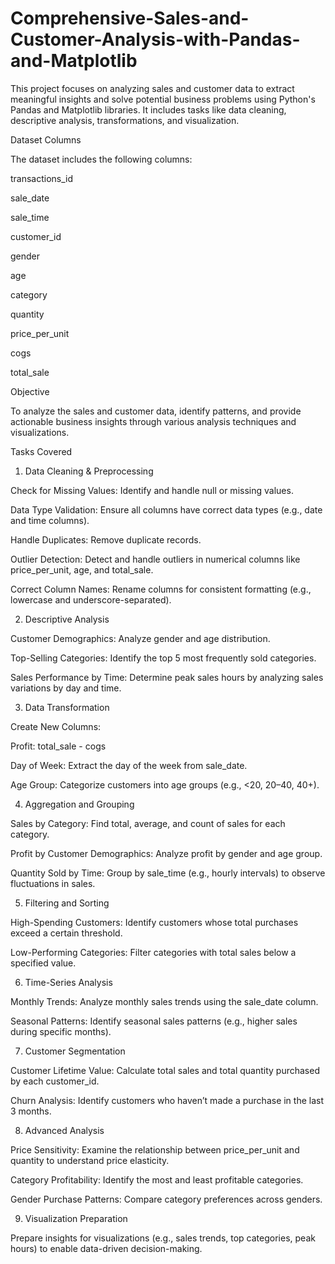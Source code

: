 # Comprehensive-Sales-and-Customer-Analysis-with-Pandas-and-Matplotlib
This project focuses on analyzing sales and customer data to extract meaningful insights and solve potential business problems using Python's Pandas and Matplotlib libraries. It includes tasks like data cleaning, descriptive analysis, transformations, and visualization.

Dataset Columns

The dataset includes the following columns:

transactions_id

sale_date

sale_time

customer_id

gender

age

category

quantity

price_per_unit

cogs

total_sale

Objective

To analyze the sales and customer data, identify patterns, and provide actionable business insights through various analysis techniques and visualizations.

Tasks Covered

1. Data Cleaning & Preprocessing

Check for Missing Values: Identify and handle null or missing values.

Data Type Validation: Ensure all columns have correct data types (e.g., date and time columns).

Handle Duplicates: Remove duplicate records.

Outlier Detection: Detect and handle outliers in numerical columns like price_per_unit, age, and total_sale.

Correct Column Names: Rename columns for consistent formatting (e.g., lowercase and underscore-separated).

2. Descriptive Analysis

Customer Demographics: Analyze gender and age distribution.

Top-Selling Categories: Identify the top 5 most frequently sold categories.

Sales Performance by Time: Determine peak sales hours by analyzing sales variations by day and time.

3. Data Transformation

Create New Columns:

Profit: total_sale - cogs

Day of Week: Extract the day of the week from sale_date.

Age Group: Categorize customers into age groups (e.g., <20, 20–40, 40+).

4. Aggregation and Grouping

Sales by Category: Find total, average, and count of sales for each category.

Profit by Customer Demographics: Analyze profit by gender and age group.

Quantity Sold by Time: Group by sale_time (e.g., hourly intervals) to observe fluctuations in sales.

5. Filtering and Sorting

High-Spending Customers: Identify customers whose total purchases exceed a certain threshold.

Low-Performing Categories: Filter categories with total sales below a specified value.

6. Time-Series Analysis

Monthly Trends: Analyze monthly sales trends using the sale_date column.

Seasonal Patterns: Identify seasonal sales patterns (e.g., higher sales during specific months).

7. Customer Segmentation

Customer Lifetime Value: Calculate total sales and total quantity purchased by each customer_id.

Churn Analysis: Identify customers who haven’t made a purchase in the last 3 months.

8. Advanced Analysis

Price Sensitivity: Examine the relationship between price_per_unit and quantity to understand price elasticity.

Category Profitability: Identify the most and least profitable categories.

Gender Purchase Patterns: Compare category preferences across genders.

9. Visualization Preparation

Prepare insights for visualizations (e.g., sales trends, top categories, peak hours) to enable data-driven decision-making.
